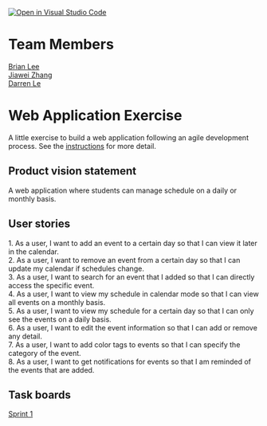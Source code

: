 [![Open in Visual Studio Code](https://classroom.github.com/assets/open-in-vscode-c66648af7eb3fe8bc4f294546bfd86ef473780cde1dea487d3c4ff354943c9ae.svg)](https://classroom.github.com/online_ide?assignment_repo_id=8880021&assignment_repo_type=AssignmentRepo)

# Team Members

[Brian Lee](https://github.com/shl622)\
[Jiawei Zhang](https://github.com/jiawei-zhang-a)\
[Darren Le](https://github.com/DarrenLe20)

# Web Application Exercise

A little exercise to build a web application following an agile development process. See the [instructions](instructions.md) for more detail.

## Product vision statement

A web application where students can manage schedule on a daily or monthly basis.

## User stories

<span>1.</span> As a user, I want to add an event to a certain day so that I can view it later in the calendar.</br>
<span>2.</span> As a user, I want to remove an event from a certain day so that I can update my calendar if schedules change.</br>
<span>3.</span> As a user, I want to search for an event that I added so that I can directly access the specific event.</br>
<span>4.</span> As a user, I want to view my schedule in calendar mode so that I can view all events on a monthly basis.</br>
<span>5.</span> As a user, I want to view my schedule for a certain day so that I can only see the events on a daily basis.</br>
<span>6.</span> As a user, I want to edit the event information so that I can add or remove any detail.</br>
<span>7.</span> As a user, I want to add color tags to events so that I can specify the category of the event.</br>
<span>8.</span> As a user, I want to get notifications for events so that I am reminded of the events that are added.</br>

## Task boards

[Sprint 1](https://github.com/orgs/software-students-fall2022/projects/21)
